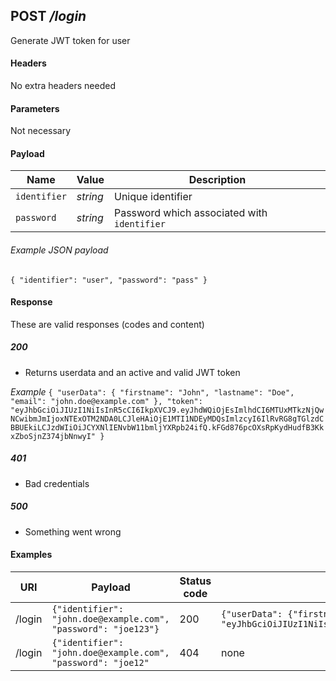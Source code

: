 ## **POST** _/login_

Generate JWT token for user

#### Headers

No extra headers needed

#### Parameters

Not necessary

#### Payload

Name | Value | Description
--- | --- | ---
`identifier` | _string_ | Unique identifier
`password` | _string_ | Password which associated with `identifier`

###### Example JSON payload
`{
  "identifier": "user",
  "password": "pass"
}`

#### Response

These are valid responses (codes and content)

##### 200
- Returns userdata and an active and valid JWT token

*Example*
`{
  "userData": {
    "firstname": "John",
    "lastname": "Doe",
    "email": "john.doe@example.com"
  },
  "token": "eyJhbGciOiJIUzI1NiIsInR5cCI6IkpXVCJ9.eyJhdWQiOjEsImlhdCI6MTUxMTkzNjQwNCwibmJmIjoxNTExOTM2NDA0LCJleHAiOjE1MTI1NDEyMDQsImlzcyI6IlRvRG8gTGlzdCBBUEkiLCJzdWIiOiJCYXNlIENvbW11bmljYXRpb24ifQ.kFGd876pcOXsRpKydHudfB3KkxZboSjnZ374jbNnwyI"
}`

##### 401
- Bad credentials

##### 500
- Something went wrong

#### Examples

URI | Payload | Status code | Content
--- | --- | --- | ---
/login | `{"identifier": "john.doe@example.com", "password": "joe123"}` | 200 | `{"userData": {"firstname": "John","lastname": "Doe","email": "john.doe@example.com"},"token": "eyJhbGciOiJIUzI1NiIsInR5cCI6IkpXVCJ9.eyJhdWQiOjEsImlhdCI6MTUxMTkzNjQwNCwibmJmIjoxNTExOTM2NDA0LCJleHAiOjE1MTI1NDEyMDQsImlzcyI6IlRvRG8gTGlzdCBBUEkiLCJzdWIiOiJCYXNlIENvbW11bmljYXRpb24ifQ.kFGd876pcOXsRpKydHudfB3KkxZboSjnZ374jbNnwyI"}`
/login | `{"identifier": "john.doe@example.com", "password": "joe12"` | 404 | none


